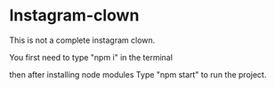 # Instagram-clown

This is not a complete instagram clown.

You first need to type "npm i" in the terminal

then after installing node modules Type "npm start" to run the project.
